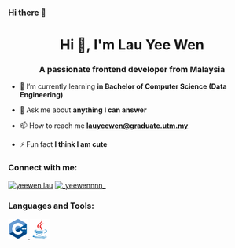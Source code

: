 ### Hi there 👋
<h1 align="center">Hi 👋, I'm Lau Yee Wen</h1>
<h3 align="center">A passionate frontend developer from Malaysia</h3>

- 🌱 I’m currently learning **in Bachelor of Computer Science (Data Engineering)**

- 💬 Ask me about **anything I can answer**

- 📫 How to reach me **lauyeewen@graduate.utm.my**

- ⚡ Fun fact **I think I am cute**

<h3 align="left">Connect with me:</h3>
<p align="left">
<a href="https://fb.com/yeewen lau" target="blank"><img align="center" src="https://raw.githubusercontent.com/rahuldkjain/github-profile-readme-generator/master/src/images/icons/Social/facebook.svg" alt="yeewen lau" height="30" width="40" /></a>
<a href="https://instagram.com/_yeewennnn_" target="blank"><img align="center" src="https://raw.githubusercontent.com/rahuldkjain/github-profile-readme-generator/master/src/images/icons/Social/instagram.svg" alt="_yeewennnn_" height="30" width="40" /></a>
</p>

<h3 align="left">Languages and Tools:</h3>
<p align="left"> <a href="https://www.w3schools.com/cpp/" target="_blank" rel="noreferrer"> <img src="https://raw.githubusercontent.com/devicons/devicon/master/icons/cplusplus/cplusplus-original.svg" alt="cplusplus" width="40" height="40"/> </a> <a href="https://www.java.com" target="_blank" rel="noreferrer"> <img src="https://raw.githubusercontent.com/devicons/devicon/master/icons/java/java-original.svg" alt="java" width="40" height="40"/> </a> </p>

<!--
**lauyeewen123/lauyeewen123** is a ✨ _special_ ✨ repository because its `README.md` (this file) appears on your GitHub profile.

Here are some ideas to get you started:

- 🔭 I’m currently working on ...
- 🌱 I’m currently learning ...
- 👯 I’m looking to collaborate on ...
- 🤔 I’m looking for help with ...
- 💬 Ask me about ...
- 📫 How to reach me: ...
- 😄 Pronouns: ...
- ⚡ Fun fact: ...
-->
